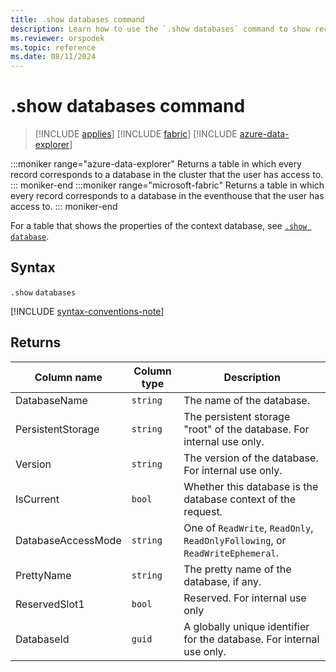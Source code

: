 ```yaml
---
title: .show databases command
description: Learn how to use the `.show databases` command to show records of databases that the user has access to.
ms.reviewer: orspodek
ms.topic: reference
ms.date: 08/11/2024
---
```

# .show databases command

> [!INCLUDE [applies](../includes/applies-to-version/applies.md)] [!INCLUDE [fabric](../includes/applies-to-version/fabric.md)] [!INCLUDE [azure-data-explorer](../includes/applies-to-version/azure-data-explorer.md)]

:::moniker range="azure-data-explorer"
Returns a table in which every record corresponds to a database in the cluster that the user has access to.
::: moniker-end 
:::moniker range="microsoft-fabric"
Returns a table in which every record corresponds to a database in the eventhouse that the user has access to.
::: moniker-end 

For a table that shows the properties of the context database, see [`.show database`](show-database.md).

## Syntax

`.show` `databases`

[!INCLUDE [syntax-conventions-note](../includes/syntax-conventions-note.md)]

## Returns

|Column name       |Column type|Description                                                                  |
|------------------|-----------|-----------------------------------------------------------------------------|
|DatabaseName      |`string`   |The name of the database.                    |
|PersistentStorage |`string`   |The persistent storage "root" of the database. For internal use only.          |
|Version           |`string`   |The version of the database. For internal use only.                       |
|IsCurrent         |`bool`     |Whether this database is the database context of the request.                    |
|DatabaseAccessMode|`string`   |One of `ReadWrite`, `ReadOnly`, `ReadOnlyFollowing`, or `ReadWriteEphemeral`.    |
|PrettyName        |`string`   |The pretty name of the database, if any.                        |
|ReservedSlot1     |`bool`     |Reserved. For internal use only              |
|DatabaseId        |`guid`     |A globally unique identifier for the database. For internal use only.          |
